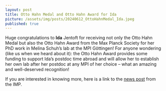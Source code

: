 ```yaml
---
layout: post
title: Otto Hahn Medal and Otto Hahn Award for Ida
picture: /assets/img/posts/20240612_OttoHahnMedal_Ida.jpeg
published: true
---
```

Huge congratulations to **Ida** Jentoft for receiving not only the Otto Hahn Medal but also the Otto Hahn Award from the Max Planck Society for her PhD work in Melina Schuh’s lab at the MPI Göttingen! 
For anyone wondering (like us when we heard about it): the Otto Hahn Award provides some funding to support Ida’s postdoc time abroad and will allow her to establish her own lab after her postdoc at any MPI of her choice – what an amazing and well-deserved recognition!

If you are interested in knowing more, here is a link to the [news post](https://www.imp.ac.at/news/article/otto-hahn-medal-and-award-for-ida-jentoft) from the IMP.
